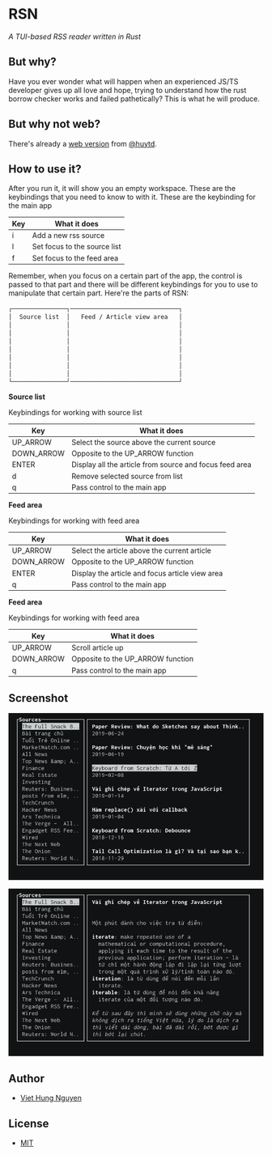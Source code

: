 # RSN

_A TUI-based RSS reader written in Rust_

## But why?

Have you ever wonder what will happen when an experienced JS/TS developer gives up all love and hope, trying to understand how the rust borrow checker works and failed pathetically? This is what he will produce.

## But why not web?

There's already a [web version](https://github.com/huytd/snacky-news-rs) from [@huytd](https://github.com/huytd).

## How to use it?

After you run it, it will show you an empty workspace. These are the keybindings that you need to know to with it. These are the keybinding for the main app

| Key | What it does                 |
| --- | ---------------------------- |
| i   | Add a new rss source         |
| l   | Set focus to the source list |
| f   | Set focus to the feed area   |

Remember, when you focus on a certain part of the app, the control is passed to that part and there will be different keybindings for you to use to manipulate that certain part. Here're the parts of RSN:

```
┌───────────────┐──────────────────────────────┐
│  Source list  │   Feed / Article view area   │
│               │                              │
│               │                              │
│               │                              │
│               │                              │
│               │                              │
│               │                              │
│               │                              │
└───────────────┘──────────────────────────────┘
```

**Source list**

Keybindings for working with source list

| Key        | What it does                                            |
| ---------- | ------------------------------------------------------- |
| UP_ARROW   | Select the source above the current source              |
| DOWN_ARROW | Opposite to the UP_ARROW function                       |
| ENTER      | Display all the article from source and focus feed area |
| d          | Remove selected source from list                        |
| q          | Pass control to the main app                            |

**Feed area**

Keybindings for working with feed area

| Key        | What it does                                    |
| ---------- | ----------------------------------------------- |
| UP_ARROW   | Select the article above the current article    |
| DOWN_ARROW | Opposite to the UP_ARROW function               |
| ENTER      | Display the article and focus article view area |
| q          | Pass control to the main app                    |

**Feed area**

Keybindings for working with feed area

| Key        | What it does                      |
| ---------- | --------------------------------- |
| UP_ARROW   | Scroll article up                 |
| DOWN_ARROW | Opposite to the UP_ARROW function |
| q          | Pass control to the main app      |

## Screenshot

![](assets/rsn1.png)

![](assets/rsn2.png)

## Author

- [Viet Hung Nguyen](https://github.com/ZeroX-DG)

## License

- [MIT](LICENSE)
